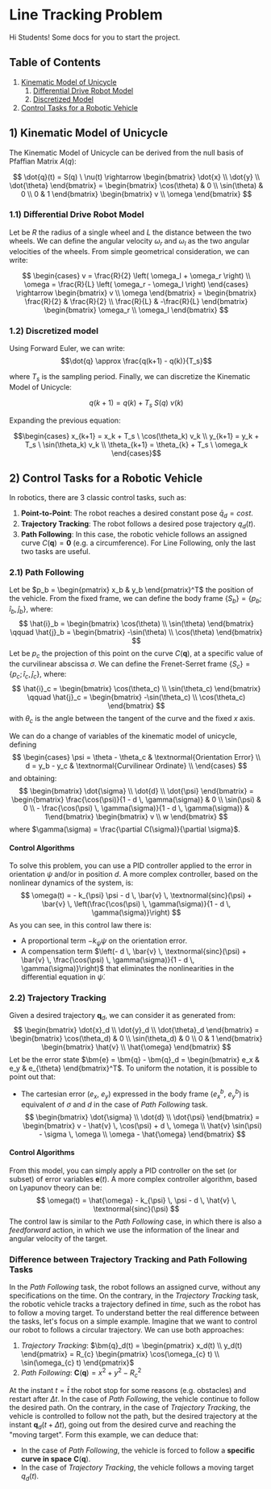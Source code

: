# Line Tracking Problem
Hi Students! Some docs for you to start the project.
## Table of Contents
1. [Kinematic Model of Unicycle](#1-kinematic-model-of-unicycle)
    1. [Differential Drive Robot Model](#11-differential-drive-robot-model)
    2. [Discretized Model](#12-discretized-model)
2. [Control Tasks for a Robotic Vehicle](#2-control-tasks-for-a-robotic-vehicle)

## 1) Kinematic Model of Unicycle
The Kinematic Model of Unicycle can be derived from the null basis of Pfaffian Matrix $A(q)$:

$$ 
\dot{q}(t) = S(q) \ \nu(t) \rightarrow 
\begin{bmatrix} 
\dot{x} \\
\dot{y} \\
\dot{\theta} \end{bmatrix} = \begin{bmatrix} 
                                \cos(\theta) & 0 \\
                                \sin(\theta) & 0 \\
                                0 & 1 
                            \end{bmatrix}
                                        \begin{bmatrix}
                                            v \\
                                            \omega
                                        \end{bmatrix}
$$

### 1.1) Differential Drive Robot Model
Let be $R$ the radius of a single wheel and $L$ the distance between the two wheels. We can define the angular velocity $\omega_r$ and $\omega_l$ as the two angular velocities of the wheels. From simple geometrical consideration, we can write:

$$
\begin{cases}
v       = \frac{R}{2} \left( \omega_l + \omega_r \right) \\
\omega  = \frac{R}{L} \left( \omega_r - \omega_l \right)
\end{cases} \rightarrow \begin{bmatrix} v \\ 
                                        \omega \end{bmatrix} = \begin{bmatrix} \frac{R}{2} & \frac{R}{2} \\  
                                                                    \frac{R}{L} & -\frac{R}{L} \end{bmatrix} \begin{bmatrix} \omega_r \\ 
                                                                                                                                \omega_l \end{bmatrix}
$$

### 1.2) Discretized model
Using Forward Euler, we can write:
$$\dot{q} \approx \frac{q(k+1) - q(k)}{T_s}$$

where $T_s$ is the sampling period. Finally, we can discretize the Kinematic Model of Unicycle:

$$q(k + 1) = q(k) + T_s \ S(q) \ \nu(k)$$

Expanding the previous equation:

$$\begin{cases}
x_{k+1} = x_k + T_s \ \cos(\theta_k) v_k \\
y_{k+1} = y_k + T_s \ \sin(\theta_k) v_k \\
\theta_{k+1} = \theta_{k} + T_s \ \omega_k
\end{cases}$$

## 2) Control Tasks for a Robotic Vehicle
In robotics, there are 3 classic control tasks, such as:
1. **Point-to-Point**: The robot reaches a desired constant pose $\bar{q}_d = cost$.
2. **Trajectory Tracking**: The robot follows a desired pose trajectory $q_{d}(t)$.
3. **Path Following**: In this case, the robotic vehicle follows an assigned curve $C(\bm{q}) = \bm{0}$ (e.g. a circumference).
For Line Following, only the last two tasks are useful.

### 2.1) Path Following
Let be $p_b = \begin{pmatrix} x_b & y_b \end{pmatrix}^T$ the position of the vehicle. From the fixed frame, we can define the body frame $\{S_{b}\} = \{p_b; \, \hat{i}_b, \hat{j}_b\}$, where:
$$
\hat{i}_b = \begin{bmatrix} \cos(\theta) \\ \sin(\theta) \end{bmatrix} \qquad \hat{j}_b = \begin{bmatrix} -\sin(\theta) \\ \cos(\theta) \end{bmatrix} 
$$
Let be $p_c$ the projection of this point on the curve $C(\bm{q})$, at a specific value of the curvilinear abscissa $\sigma$. We can define the Frenet-Serret frame $\{S_{c}\} = \{p_c; \, \hat{i}_c, \hat{j}_c\}$, where:
$$
\hat{i}_c = \begin{bmatrix} \cos(\theta_c) \\ \sin(\theta_c) \end{bmatrix} \qquad \hat{j}_c = \begin{bmatrix} -\sin(\theta_c) \\ \cos(\theta_c) \end{bmatrix} 
$$
with $\theta_c$ is the angle between the tangent of the curve and the fixed $x$ axis.

We can do a change of variables of the kinematic model of unicycle, defining
$$
\begin{cases}
\psi = \theta - \theta_c & \textnormal{Orientation Error} \\
d = y_b - y_c & \textnormal{Curvilinear Ordinate} \\
\end{cases}
$$
and obtaining:
$$
\begin{bmatrix} \dot{\sigma} \\ \dot{d} \\ \dot{\psi}  \end{bmatrix} = \begin{bmatrix} \frac{\cos(\psi)}{1 - d \, \gamma(\sigma)} & 0 \\ \sin(\psi) & 0 \\ - \frac{\cos(\psi) \, \gamma(\sigma)}{1 - d \, \gamma(\sigma)} & 1\end{bmatrix} \begin{bmatrix} v \\ w \end{bmatrix}
$$
where $\gamma(\sigma) = \frac{\partial C(\sigma)}{\partial \sigma}$. 

#### Control Algorithms
To solve this problem, you can use a PID controller applied to the error in orientation $\psi$ and/or in position $d$. A more complex controller, based on the nonlinear dynamics of the system, is:
$$
\omega(t) = - k_{\psi} \psi - d \, \bar{v} \, \textnormal{sinc}(\psi) + \bar{v} \, \left(\frac{\cos(\psi) \, \gamma(\sigma)}{1 - d \, \gamma(\sigma)}\right)
$$
As you can see, in this control law there is:
- A proportional term $-k_{\psi} \psi$ on the orientation error.
- A compensation term $\left(- d \, \bar{v} \, \textnormal{sinc}(\psi) + \bar{v} \, \frac{\cos(\psi) \, \gamma(\sigma)}{1 - d \, \gamma(\sigma)}\right)$ that eliminates the nonlinearities in the differential equation in $\dot{\psi}$.

### 2.2) Trajectory Tracking
Given a desired trajectory $\bm{q}_d$, we can consider it as generated from:
$$
\begin{bmatrix} \dot{x}_d \\ \dot{y}_d \\ \dot{\theta}_d \end{bmatrix} = \begin{bmatrix} 
                                \cos(\theta_d) & 0 \\
                                \sin(\theta_d) & 0 \\
                                0 & 1 
                            \end{bmatrix}
                                        \begin{bmatrix}
                                            \hat{v} \\
                                            \hat{\omega}
                                        \end{bmatrix}
$$
Let be the error state $\bm{e} = \bm{q} - \bm{q}_d = \begin{bmatrix} e_x & e_y & e_{\theta} \end{bmatrix}^T$. To uniform the notation, it is possible to point out that:
- The cartesian error ($e_x$, $e_y$) expressed in the body frame ($e_x^b$, $e_y^b$) is equivalent of $\sigma$ and $d$ in the case of *Path Following* task.
$$
\begin{bmatrix}
\dot{\sigma} \\ \dot{d} \\ \dot{\psi}
\end{bmatrix} = \begin{bmatrix} v - \hat{v} \, \cos(\psi) + d \, \omega \\ \hat{v} \sin(\psi) - \sigma \, \omega \\ \omega - \hat{\omega} \end{bmatrix}
$$

#### Control Algorithms
From this model, you can simply apply a PID controller on the set (or subset) of error variables $\bm{e}(t)$. A more complex controller algorithm, based on Lyapunov theory can be:
$$
\omega(t) = \hat{\omega} - k_{\psi} \, \psi - d \, \hat{v} \, \textnormal{sinc}(\psi) 
$$
The control law is similar to the *Path Following* case, in which there is also a *feedforward* action, in which we use the information of the linear and angular velocity of the target.
### Difference between Trajectory Tracking and Path Following Tasks
In the *Path Following* task, the robot follows an assigned curve, without any specifications on the time. On the contrary, in the *Trajectory Tracking* task, the robotic vehicle tracks a trajectory defined in *time*, such as the robot has to follow a moving target.
 To understand better the real difference between the tasks, let's focus on a simple example. Imagine that we want to control our robot to follows a circular trajectory. We can use both approaches:
1. *Trajectory Tracking*: $\bm{q}_d(t) = \begin{pmatrix} x_d(t) \\ y_d(t) \end{pmatrix} = R_{c} \begin{pmatrix} \cos(\omega_{c} t) \\ \sin(\omega_{c} t) \end{pmatrix}$
2. *Path Following*: $\bm{C}(\bm{q}) = x^2 + y^2 - R_{c}^2$

At the instant $t = \bar{t}$ the robot stop for some reasons (e.g. obstacles) and restart after $\Delta t$. In the case of *Path Following*, the vehicle continue to follow the desired path. On the contrary, in the case of *Trajectory Tracking*, the vehicle is controlled to follow not the path, but the desired trajectory at the instant $\bm{q}_d(t + \Delta t)$, going out from the desired curve and reaching the "moving target". Form this example, we can deduce that:
- In the case of *Path Following*, the vehicle is forced to follow a **specific curve in space** $\bm{C}(\bm{q})$.
- In the case of *Trajectory Tracking*, the vehicle follows a moving target $q_d(t)$.
